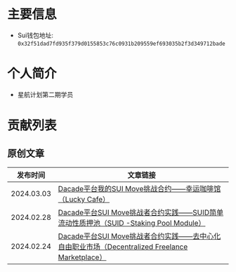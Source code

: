 # 主要信息
- Sui钱包地址: `0x32f51dad7fd935f379d0155853c76c0931b209559ef693035b2f3d349712bade`

# 个人简介
- 星航计划第二期学员

# 贡献列表

## 原创文章

| 发布时间   | 文章链接                                                     |
| ---------- | ------------------------------------------------------------ |
| 2024.03.03 | [Dacade平台我的SUI Move挑战合约——幸运咖啡馆（Lucky Cafe）](https://learnblockchain.cn/article/7493) |
| 2024.02.28 | [Dacade平台SUI Move挑战者合约实践——SUID简单流动性质押池（SUID -Staking Pool Module）](https://learnblockchain.cn/article/7460) |
| 2024.02.24 | [Dacade平台SUI Move挑战者合约实践——去中心化自由职业市场（Decentralized Freelance Marketplace）](https://learnblockchain.cn/article/7441) |

